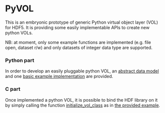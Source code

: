 # PyVOL

This is an embryonic prototype of generic Python virtual object layer (VOL) for HDF5. It is providing some easily implementable APIs to create new python VOLs.

NB: at moment, only some example functions are implemented (e.g. file open, dataset r/w) and only datasets of integer data type are supported.

### Python part
In order to develop an easily pluggable python VOL, an [abstract data model](https://github.com/pierlauro/PyVOL/tree/master/src/python_vol/abstract.py) and one [basic example implementation](https://github.com/pierlauro/PyVOL/tree/master/src/python_vol/__init__.py) are provided.


### C part
Once implemented a python VOL, it is possible to bind the HDF library on it by simply calling the function [initialize_vol_class](https://github.com/pierlauro/PyVOL/blob/d7ee5a2f901e0890b3c21cc0342574b08190bbfd/src/VOL.c#L173) as in [the provided example](https://github.com/pierlauro/PyVOL/blob/d7ee5a2f901e0890b3c21cc0342574b08190bbfd/examples/vol.c#L10).
